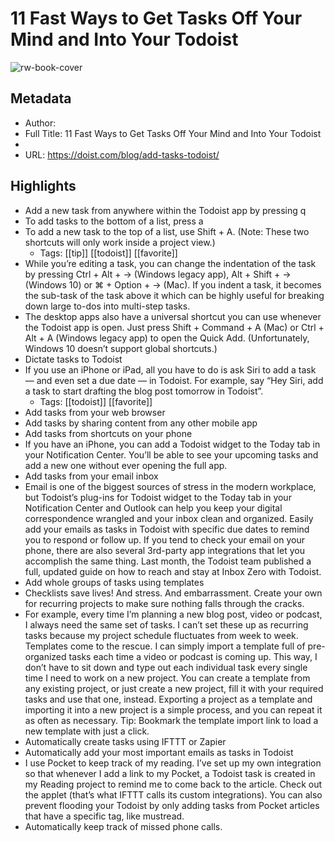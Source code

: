 # 11 Fast Ways to Get Tasks Off Your Mind and Into Your Todoist

![rw-book-cover](https://readwise-assets.s3.amazonaws.com/static/images/article1.be68295a7e40.png)

## Metadata
- Author: 
- Full Title: 11 Fast Ways to Get Tasks Off Your Mind and Into Your Todoist
- 
- URL: https://doist.com/blog/add-tasks-todoist/

## Highlights
- Add a new task from anywhere within the Todoist app by pressing q
- To add tasks to the bottom of a list, press a
- To add a new task to the top of a list, use Shift + A. (Note: These two shortcuts will only work inside a project view.)
    - Tags: [[tip]] [[todoist]] [[favorite]] 
- While you’re editing a task, you can change the indentation of the task by pressing Ctrl + Alt + → (Windows legacy app), Alt + Shift + → (Windows 10) or ⌘ + Option + → (Mac). If you indent a task, it becomes the sub-task of the task above it which can be highly useful for breaking down large to-dos into multi-step tasks.
- The desktop apps also have a universal shortcut you can use whenever the Todoist app is open. Just press Shift + Command + A (Mac) or Ctrl + Alt + A (Windows legacy app) to open the Quick Add. (Unfortunately, Windows 10 doesn’t support global shortcuts.)
- Dictate tasks to Todoist
- If you use an iPhone or iPad, all you have to do is ask Siri to add a task — and even set a due date — in Todoist. For example, say “Hey Siri, add a task to start drafting the blog post tomorrow in Todoist”.
    - Tags: [[todoist]] [[favorite]] 
- Add tasks from your web browser
- Add tasks by sharing content from any other mobile app
- Add tasks from shortcuts on your phone
- If you have an iPhone, you can add a Todoist widget to the Today tab in your Notification Center. You’ll be able to see your upcoming tasks and add a new one without ever opening the full app.
- Add tasks from your email inbox
- Email is one of the biggest sources of stress in the modern workplace, but Todoist’s plug-ins for Todoist widget to the Today tab in your Notification Center and Outlook can help you keep your digital correspondence wrangled and your inbox clean and organized. Easily add your emails as tasks in Todoist with specific due dates to remind you to respond or follow up. If you tend to check your email on your phone, there are also several 3rd-party app integrations that let you accomplish the same thing.
  Last month, the Todoist team published a full, updated guide on how to reach and stay at Inbox Zero with Todoist.
- Add whole groups of tasks using templates
- Checklists save lives! And stress. And embarrassment. Create your own for recurring projects to make sure nothing falls through the cracks.
- For example, every time I’m planning a new blog post, video or podcast, I always need the same set of tasks. I can’t set these up as recurring tasks because my project schedule fluctuates from week to week.
  Templates come to the rescue. I can simply import a template full of pre-organized tasks each time a video or podcast is coming up. This way, I don’t have to sit down and type out each individual task every single time I need to work on a new project.
  You can create a template from any existing project, or just create a new project, fill it with your required tasks and use that one, instead. Exporting a project as a template and importing it into a new project is a simple process, and you can repeat it as often as necessary.
  Tip: Bookmark the template import link to load a new template with just a click.
- Automatically create tasks using IFTTT or Zapier
- Automatically add your most important emails as tasks in Todoist
- I use Pocket to keep track of my reading. I’ve set up my own integration so that whenever I add a link to my Pocket, a Todoist task is created in my Reading project to remind me to come back to the article. Check out the applet (that’s what IFTTT calls its custom integrations). You can also prevent flooding your Todoist by only adding tasks from Pocket articles that have a specific tag, like mustread.
- Automatically keep track of missed phone calls.
